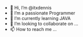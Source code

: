 - 👋 Hi, I’m @itxdennis
- 👀 I’m a passionate Programmer
- 🌱 I’m currently learning JAVA
- 💞️ I’m looking to collaborate on ...
- 📫 How to reach me ...

<!---
itxdennis/itxdennis is a ✨ special ✨ repository because its `README.md` (this file) appears on your GitHub profile.
You can click the Preview link to take a look at your changes.
--->
